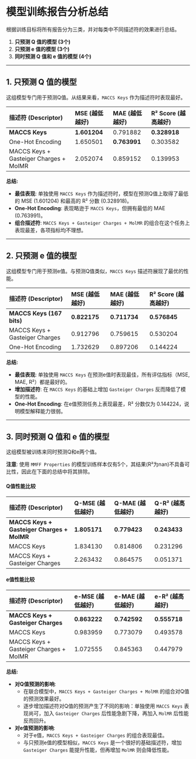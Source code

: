 # 模型训练报告分析总结

根据训练目标将所有报告分为三类，并对每类中不同描述符的效果进行总结。

1. **只预测 Q 值的模型 (3个)**
2. **只预测 e 值的模型 (3个)**
3. **同时预测 Q 值和 e 值的模型 (4个)**

---

## 1. 只预测 Q 值的模型

这组模型专门用于预测Q值。从结果来看，`MACCS Keys` 作为描述符时表现最好。

| 描述符 (Descriptor)                    | MSE (越低越好)     | MAE (越低越好)     | R² Score (越高越好) |
| :------------------------------------- | :----------------- | :----------------- | :------------------- |
| **MACCS Keys**                   | **1.601204** | 0.791882           | **0.328918**   |
| One-Hot Encoding                       | 1.650501           | **0.763991** | 0.303582             |
| MACCS Keys + Gasteiger Charges + MolMR | 2.052074           | 0.859152           | 0.139953             |

**总结:**

* **最佳表现**: 单独使用 `MACCS Keys` 作为描述符时，模型在预测Q值上取得了最低的 MSE (1.601204) 和最高的 R² 分数 (0.328918)。
* **One-Hot Encoding**: 表现略逊于 `MACCS Keys`，但拥有最低的 MAE (0.763991)。
* **组合描述符**: `MACCS Keys + Gasteiger Charges + MolMR` 的组合在这个任务上表现最差，各项指标均不理想。

---

## 2. 只预测 e 值的模型

这组模型专门用于预测e值。与预测Q值类似，`MACCS Keys` 描述符展现了最优的性能。

| 描述符 (Descriptor)             | MSE (越低越好)     | MAE (越低越好)     | R² Score (越高越好) |
| :------------------------------ | :----------------- | :----------------- | :------------------- |
| **MACCS Keys (167 bits)** | **0.822175** | **0.711734** | **0.576845**   |
| MACCS Keys + Gasteiger Charges  | 0.912796           | 0.759615           | 0.530204             |
| One-Hot Encoding                | 1.732629           | 0.897206           | 0.144224             |

**总结:**

* **最佳表现**: 单独使用 `MACCS Keys` 在预测e值时表现最佳，所有评估指标（MSE, MAE, R²）都是最好的。
* **增加描述符**: 在 `MACCS Keys` 的基础上增加 `Gasteiger Charges` 反而降低了模型的性能。
* **One-Hot Encoding**: 在e值预测任务上表现最差，R² 分数仅为 0.144224，说明模型解释能力很弱。

---

## 3. 同时预测 Q 值和 e 值的模型

这组模型被训练来同时预测Q和e两个值。

**注意**: 使用 `MMFF Properties` 的模型训练样本仅有5个，其结果(R²为nan)不具备可比性，因此在下面的总结中将其排除。

#### Q值性能比较

| 描述符 (Descriptor)                              | Q-MSE (越低越好)   | Q-MAE (越低越好)   | Q-R² (越高越好)   |
| :----------------------------------------------- | :----------------- | :----------------- | :----------------- |
| **MACCS Keys + Gasteiger Charges + MolMR** | **1.805171** | **0.779423** | **0.243433** |
| MACCS Keys                                       | 1.834130           | 0.814806           | 0.231296           |
| MACCS Keys + Gasteiger Charges                   | 2.263432           | 0.864575           | 0.051371           |

#### e值性能比较

| 描述符 (Descriptor)                      | e-MSE (越低越好)   | e-MAE (越低越好)   | e-R² (越高越好)   |
| :--------------------------------------- | :----------------- | :----------------- | :----------------- |
| **MACCS Keys + Gasteiger Charges** | **0.863222** | **0.742592** | **0.555718** |
| MACCS Keys                               | 0.983959           | 0.773079           | 0.493578           |
| MACCS Keys + Gasteiger Charges + MolMR   | 1.072555           | 0.845363           | 0.447979           |

**总结:**

* **对Q值预测的影响**:
  * 在联合模型中，`MACCS Keys + Gasteiger Charges + MolMR` 的组合对Q值的预测效果最好。
  * 逐步增加描述符对Q值的预测产生了不同的影响：单独使用 `MACCS Keys` 表现尚可，加入 `Gasteiger Charges` 后性能急剧下降，再加入 `MolMR` 后性能反而回升。
* **对e值预测的影响**:
  * 对于e值，`MACCS Keys + Gasteiger Charges` 的组合表现最佳。
  * 与只预测e值的模型相似，`MACCS Keys` 是一个很好的基础描述符，增加 `Gasteiger Charges` 能提升性能，但再增加 `MolMR` 则会降低性能。
